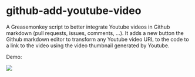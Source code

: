 # github-add-youtube-video

A Greasemonkey script to better integrate Youtube videos in Github markdown
(pull requests, issues, comments, ...). It adds a new button the Github markdown
editor to transform any Youtube video URL to the code to a link to the video
using the video thumbnail generated by Youtube.

Demo:

![](https://www.youtube.com/watch?v=DvP72zne7gQ)


